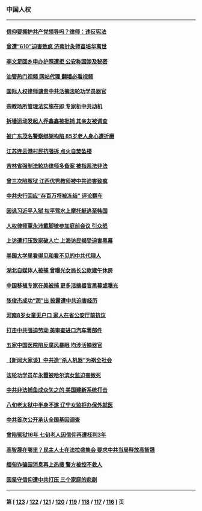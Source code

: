 ### 中国人权
---
#### [信仰要拥护共产党领导吗？律师：违反宪法](../../pages/ncid278/n14061325.md?08280845) 
#### [曾遭“610”迫害致疯 济南针灸师苗培华离世](../../pages/ncid278/n14060519.md?08280845) 
#### [李文足回乡申办护照遭拒 公安称因涉及秘密](../../pages/ncid278/n14061423.md?08280845) 
#### [油管热门视频 网站代理 翻墙必看视频](http://138.2.39.72:81/youtube.html?epic-marker?08280845)
#### [国际人权律师谴责中共活摘法轮功学员器官](../../pages/ncid278/n14061274.md?08280845) 
#### [宗教场所管理法实施在即 专家析中共动机](../../pages/ncid278/n14061242.md?08280845) 
#### [拆墙运动发起人乔鑫鑫被批捕 其亲友被调查](../../pages/ncid278/n14060803.md?08280845) 
#### [被广东茂名警察绑架构陷 85岁老人身心遭折磨](../../pages/ncid278/n14059718.md?08280845) 
#### [江苏连云港村民抗强拆 点火自焚坠楼](../../pages/ncid278/n14060228.md?08280845) 
#### [吉林省强制法轮功律师多备案 被指恶法非法](../../pages/ncid278/n14059091.md?08280845) 
#### [曾三次陷冤狱 江西优秀教师被中共迫害致疯](../../pages/ncid278/n14058953.md?08280845) 
#### [中共央行回应“存百万将被冻结” 评论翻车](../../pages/ncid278/n14059559.md?08280845) 
#### [因讽习近平入狱 权平驾水上摩托艇逃至韩国](../../pages/ncid278/n14058950.md?08280845) 
#### [人权律师覃永沛戴脚镣参加庭前会议 引众怒](../../pages/ncid278/n14059122.md?08280845) 
#### [上访遭打压致家破人亡 上海访民揭受迫害黑幕](../../pages/ncid278/n14058704.md?08280845) 
#### [美国大学里看得见和看不见的中共代理人](../../pages/ncid278/n14058369.md?08280845) 
#### [湖北自媒体人被捕 曾曝光女局长公款建午休房](../../pages/ncid278/n14057972.md?08280845) 
#### [中国移植专家在美被捕 更多活摘器官黑幕或曝光](../../pages/ncid278/n14057916.md?08280845) 
#### [张俊杰成功“润”出 披露遭中共迫害经历](../../pages/ncid278/n14057540.md?08280845) 
#### [河南8岁女童无户口 家人在省公安厅前抗议](../../pages/ncid278/n14057370.md?08280845) 
#### [打击中共强迫劳动 美审查进口汽车零部件](../../pages/ncid278/n14057189.md?08280845) 
#### [五家中国医院陷反腐风暴眼 均涉活摘器官](../../pages/ncid278/n14056950.md?08280845) 
#### [【新闻大家谈】中共造“杀人机器”为祸全社会](../../pages/ncid278/n14056645.md?08280845) 
#### [法轮功学员牟永霞被哈尔滨女监迫害致死](../../pages/ncid278/n14056172.md?08280845) 
#### [中共非法捕鱼成众矢之的 美国建新系统打击](../../pages/ncid278/n14056107.md?08280845) 
#### [八旬老太狱中半身不遂 辽宁女监拒办保外就医](../../pages/ncid278/n14055233.md?08280845) 
#### [中共首次公开承认全国基因调查](../../pages/ncid278/n14055633.md?08280845) 
#### [曾陷冤狱16年 七旬老人因信仰再遭枉判3年](../../pages/ncid278/n14054516.md?08280845) 
#### [高智晟在哪里？民主人士在法拉盛集会 要求中共当局释放高智晟](../../pages/ncid278/n14054848.md?08280845) 
#### [缅甸诈骗园消息再上热搜 警方被控不救人](../../pages/ncid278/n14054564.md?08280845) 
#### [因坚守信仰遭中共打压 三个家庭的悲剧](../../pages/ncid278/n14053714.md?08280845) 

---
#### 第 [ [123](./123.md?08280845) / [122](./122.md?08280845) / [121](./121.md?08280845) / [120](./120.md?08280845) / [119](./119.md?08280845) / [118](./118.md?08280845) / [117](./117.md?08280845) / [116](./116.md?08280845) ] 页

